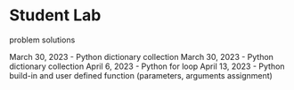 # Student Lab

problem solutions

March 30, 2023 - Python dictionary collection
March 30, 2023 - Python dictionary collection
April 6, 2023 - Python for loop
April 13, 2023 - Python build-in and user defined function (parameters, arguments assignment)
